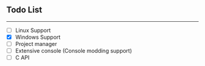 ## Todo List
---

- [ ] Linux Support
- [x] Windows Support
- [ ] Project manager
- [ ] Extensive console (Console modding support)
- [ ] C API
